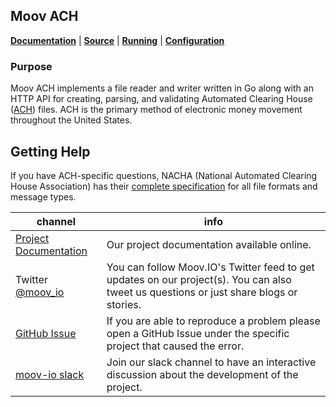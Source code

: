 ## Moov ACH

**[Documentation](https://moov-io.github.io/ach)** | **[Source](https://github.com/moov-io/ach)** | **[Running](https://github.com/moov-io/ach#usage)** | **[Configuration](https://github.com/moov-io/ach#configuration-settings)**

### Purpose

Moov ACH implements a file reader and writer written in Go along with an HTTP API for creating, parsing, and validating Automated Clearing House ([ACH](https://en.wikipedia.org/wiki/Automated_Clearing_House)) files. ACH is the primary method of electronic money movement throughout the United States.

## Getting Help

If you have ACH-specific questions, NACHA (National Automated Clearing House Association) has their [complete specification](docs/2013-Corporate-Rules-and-Guidelines.pdf) for all file formats and message types.

 channel | info
 ------- | -------
 [Project Documentation](https://moov-io.github.io/ach/) | Our project documentation available online.
Twitter [@moov_io](https://twitter.com/moov_io)	| You can follow Moov.IO's Twitter feed to get updates on our project(s). You can also tweet us questions or just share blogs or stories.
[GitHub Issue](https://github.com/moov-io/ach/issues/new) | If you are able to reproduce a problem please open a GitHub Issue under the specific project that caused the error.
[moov-io slack](https://slack.moov.io/) | Join our slack channel to have an interactive discussion about the development of the project.
